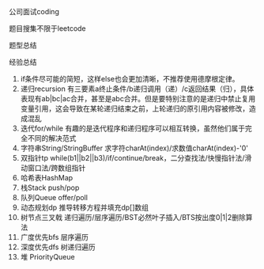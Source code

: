 公司面试coding

题目搜集不限于leetcode

题型总结

经验总结

1. if条件尽可能的简短，这样else也会更加清晰，不推荐使用德摩根定律。
2. 递归recursion 有三要素a终止条件/b递归调用（递）/c返回结果（归），具体表现有ab|bc|ac合并，甚至是abc合并。但是要特别注意的是递归中禁止复用变量引用，这会导致在某轮递归结束之前，上轮递归的原引用内容被修改，造成混乱
3. 迭代for/while 有趣的是迭代程序和递归程序可以相互转换，虽然他们属于完全不同的解决范式
4. 字符串String/StringBuffer 求字符charAt(index)/求数值charAt(index)-'0'
5. 双指针tp while(b1||b2||b3)/if/continue/break，二分查找法/快慢指针法/滑动窗口法/跨数组指针
6. 哈希表HashMap
7. 栈Stack push/pop
8. 队列Queue offer/poll
9. 动态规划dp 推导转移方程并填充dp[]数组
10. 树节点三叉戟 递归遍历/层序遍历/BST必然叶子插入/BTS按出度0|1|2删除算法
11. 广度优先bfs 层序遍历
12. 深度优先dfs 树递归遍历
13. 堆 PriorityQueue
